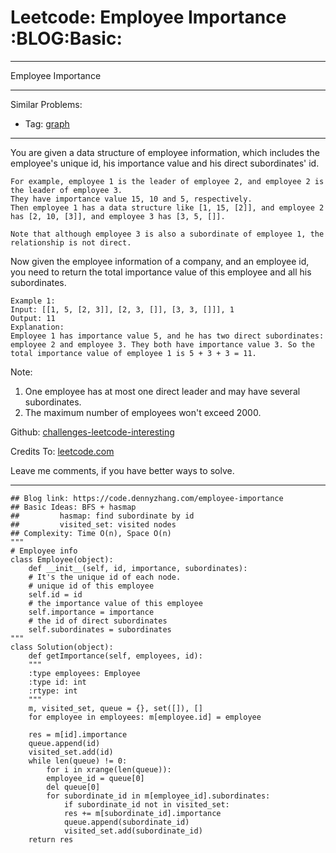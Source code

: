 
# Leetcode: Employee Importance     :BLOG:Basic:

---

Employee Importance  

---

Similar Problems:  

-   Tag: [graph](https://code.dennyzhang.com/tag/graph)

---

You are given a data structure of employee information, which includes the employee's unique id, his importance value and his direct subordinates' id.  

    For example, employee 1 is the leader of employee 2, and employee 2 is the leader of employee 3. 
    They have importance value 15, 10 and 5, respectively. 
    Then employee 1 has a data structure like [1, 15, [2]], and employee 2 has [2, 10, [3]], and employee 3 has [3, 5, []]. 
    
    Note that although employee 3 is also a subordinate of employee 1, the relationship is not direct.

Now given the employee information of a company, and an employee id, you need to return the total importance value of this employee and all his subordinates.  

    Example 1:
    Input: [[1, 5, [2, 3]], [2, 3, []], [3, 3, []]], 1
    Output: 11
    Explanation:
    Employee 1 has importance value 5, and he has two direct subordinates: employee 2 and employee 3. They both have importance value 3. So the total importance value of employee 1 is 5 + 3 + 3 = 11.

Note:  

1.  One employee has at most one direct leader and may have several subordinates.
2.  The maximum number of employees won't exceed 2000.

Github: [challenges-leetcode-interesting](https://github.com/DennyZhang/challenges-leetcode-interesting/tree/master/problems/employee-importance)  

Credits To: [leetcode.com](https://leetcode.com/problems/employee-importance/description/)  

Leave me comments, if you have better ways to solve.  

---

    ## Blog link: https://code.dennyzhang.com/employee-importance
    ## Basic Ideas: BFS + hasmap
    ##         hasmap: find subordinate by id
    ##         visited_set: visited nodes
    ## Complexity: Time O(n), Space O(n)
    """
    # Employee info
    class Employee(object):
        def __init__(self, id, importance, subordinates):
    	# It's the unique id of each node.
    	# unique id of this employee
    	self.id = id
    	# the importance value of this employee
    	self.importance = importance
    	# the id of direct subordinates
    	self.subordinates = subordinates
    """
    class Solution(object):
        def getImportance(self, employees, id):
    	"""
    	:type employees: Employee
    	:type id: int
    	:rtype: int
    	"""
    	m, visited_set, queue = {}, set([]), []
    	for employee in employees: m[employee.id] = employee
    
    	res = m[id].importance
    	queue.append(id)
    	visited_set.add(id)
    	while len(queue) != 0:
    	    for i in xrange(len(queue)):
    		employee_id = queue[0]
    		del queue[0]
    		for subordinate_id in m[employee_id].subordinates:
    		    if subordinate_id not in visited_set:
    			res += m[subordinate_id].importance
    			queue.append(subordinate_id)
    			visited_set.add(subordinate_id)
    	return res

